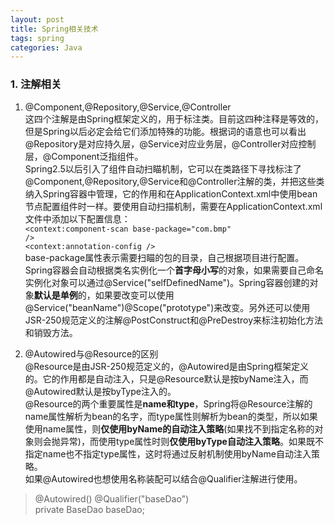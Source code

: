 ```yaml
---
layout: post
title: Spring相关技术
tags: spring
categories: Java
---
```

### 1. 注解相关
1. @Component,@Repository,@Service,@Controller  
这四个注解是由Spring框架定义的，用于标注类。目前这四种注释是等效的，但是Spring以后必定会给它们添加特殊的功能。根据词的语意也可以看出@Repository是对应持久层，@Service对应业务层，@Controller对应控制层，@Component泛指组件。  
Spring2.5以后引入了组件自动扫瞄机制，它可以在类路径下寻找标注了@Component,@Repository,@Service和@Controller注解的类，并把这些类纳入Spring容器中管理，它的作用和在ApplicationContext.xml中使用bean节点配置组件时一样。要使用自动扫描机制，需要在ApplicationContext.xml文件中添加以下配置信息：  
<code><context:component-scan base-package="com.bmp" /></code>  
<code><context:annotation-config /></code>  
base-package属性表示需要扫瞄的包的目录，自己根据项目进行配置。  
Spring容器会自动根据类名实例化一个**首字母小写**的对象，如果需要自己命名实例化对象可以通过@Service("selfDefinedName")。Spring容器创建的对象**默认是单例**的，如果要改变可以使用@Service("beanName")@Scope("prototype")来改变。另外还可以使用JSR-250规范定义的注解@PostConstruct和@PreDestroy来标注初始化方法和销毁方法。

2.  @Autowired与@Resource的区别  
@Resource是由JSR-250规范定义的，@Autowired是由Spring框架定义的。它的作用都是自动注入，只是@Resource默认是按byName注入，而@Autowired默认是按byType注入的。  
@Resource的两个重要属性是**name和type**，Spring将@Resource注解的name属性解析为bean的名字，而type属性则解析为bean的类型，所以如果使用name属性，则**仅使用byName的自动注入策略**(如果找不到指定名称的对象则会抛异常)，而使用type属性时则**仅使用byType自动注入策略**。如果既不指定name也不指定type属性，这时将通过反射机制使用byName自动注入策略。  
如果@Autowired也想使用名称装配可以结合@Qualifier注解进行使用。
>@Autowired() @Qualifier("baseDao")  
>private BaseDao baseDao;  
